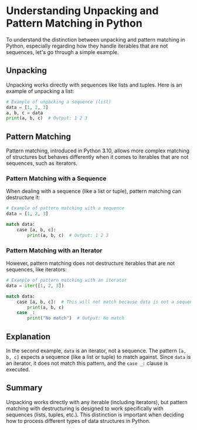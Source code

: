 # Understanding Unpacking and Pattern Matching in Python

To understand the distinction between unpacking and pattern matching in Python, especially regarding how they handle iterables that are not sequences, let's go through a simple example.

## Unpacking
Unpacking works directly with sequences like lists and tuples. Here is an example of unpacking a list:

```python
# Example of unpacking a sequence (list)
data = [1, 2, 3]
a, b, c = data
print(a, b, c)  # Output: 1 2 3
```

## Pattern Matching
Pattern matching, introduced in Python 3.10, allows more complex matching of structures but behaves differently when it comes to iterables that are not sequences, such as iterators.

### Pattern Matching with a Sequence
When dealing with a sequence (like a list or tuple), pattern matching can destructure it:

```python
# Example of pattern matching with a sequence
data = [1, 2, 3]

match data:
    case [a, b, c]:
        print(a, b, c)  # Output: 1 2 3
```

### Pattern Matching with an Iterator
However, pattern matching does not destructure iterables that are not sequences, like iterators:

```python
# Example of pattern matching with an iterator
data = iter([1, 2, 3])

match data:
    case [a, b, c]:  # This will not match because data is not a sequence
        print(a, b, c)
    case _:
        print("No match")  # Output: No match
```

## Explanation
In the second example, `data` is an iterator, not a sequence. The pattern `[a, b, c]` expects a sequence (like a list or tuple) to match against. Since `data` is an iterator, it does not match this pattern, and the `case _:` clause is executed.

## Summary
Unpacking works directly with any iterable (including iterators), but pattern matching with destructuring is designed to work specifically with sequences (lists, tuples, etc.). This distinction is important when deciding how to process different types of data structures in Python.

